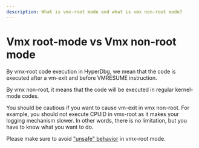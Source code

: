 ```yaml
---
description: What is vmx-root mode and what is vmx non-root mode?
---
```


# Vmx root-mode vs Vmx non-root mode

By vmx-root code execution in HyperDbg, we mean that the code is executed after a vm-exit and before VMRESUME instruction.

By vmx non-root, it means that the code will be executed in regular kernel-mode codes.

You should be cautious if you want to cause vm-exit in vmx non-root. For example, you should not execute CPUID in vmx-root as it makes your logging mechanism slower. In other words, there is no limitation, but you have to know what you want to do.

Please make sure to avoid ["unsafe" behavior](https://docs.hyperdbg.org/tips-and-tricks/considerations/the-unsafe-behavior) in vmx-root mode.


